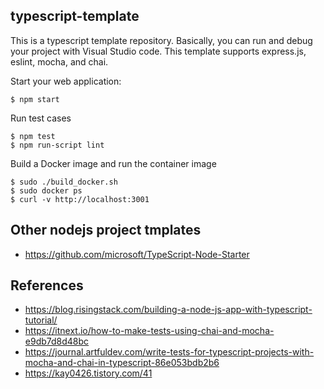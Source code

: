 ## typescript-template

This is a typescript template repository. Basically, you can run and debug your project with Visual Studio code. This template supports express.js, eslint, mocha, and chai.

Start your web application:

```
$ npm start
```

Run test cases

```
$ npm test
$ npm run-script lint
```

Build a Docker image and run the container image

```
$ sudo ./build_docker.sh
$ sudo docker ps
$ curl -v http://localhost:3001
```

## Other nodejs project tmplates

- https://github.com/microsoft/TypeScript-Node-Starter

## References

- https://blog.risingstack.com/building-a-node-js-app-with-typescript-tutorial/
- https://itnext.io/how-to-make-tests-using-chai-and-mocha-e9db7d8d48bc
- https://journal.artfuldev.com/write-tests-for-typescript-projects-with-mocha-and-chai-in-typescript-86e053bdb2b6
- https://kay0426.tistory.com/41
